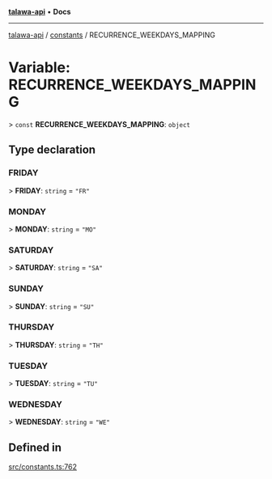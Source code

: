 [**talawa-api**](../../README.md) • **Docs**

***

[talawa-api](../../modules.md) / [constants](../README.md) / RECURRENCE\_WEEKDAYS\_MAPPING

# Variable: RECURRENCE\_WEEKDAYS\_MAPPING

\> `const` **RECURRENCE\_WEEKDAYS\_MAPPING**: `object`

## Type declaration

### FRIDAY

\> **FRIDAY**: `string` = `"FR"`

### MONDAY

\> **MONDAY**: `string` = `"MO"`

### SATURDAY

\> **SATURDAY**: `string` = `"SA"`

### SUNDAY

\> **SUNDAY**: `string` = `"SU"`

### THURSDAY

\> **THURSDAY**: `string` = `"TH"`

### TUESDAY

\> **TUESDAY**: `string` = `"TU"`

### WEDNESDAY

\> **WEDNESDAY**: `string` = `"WE"`

## Defined in

[src/constants.ts:762](https://github.com/PalisadoesFoundation/talawa-api/blob/1f38da5423898626c6ebfa24896a9c3d008195c6/src/constants.ts#L762)
